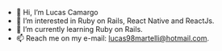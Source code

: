 - 👋 Hi, I’m Lucas Camargo
- 👀 I’m interested in Ruby on Rails, React Native and ReactJs.
- 🌱 I’m currently learning Ruby on Rails.
- 📫 Reach me on my e-mail: lucas98martelli@hotmail.com.


